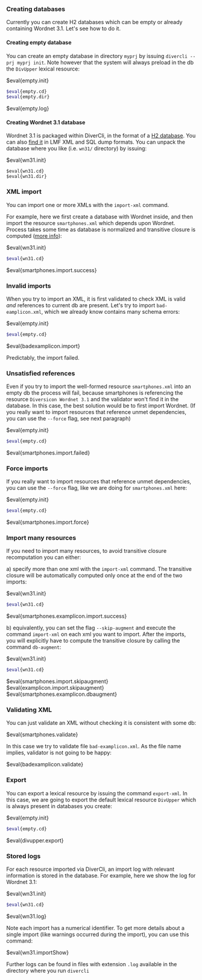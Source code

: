 

### Creating databases

Currently you can create H2 databases which can be empty or already containing Wordnet 3.1. Let's see how to do it. 


#### Creating empty database

You can create an empty database in directory `myprj` by issuing `divercli --prj myprj init`.
Note however that the system will always preload in the db the `DivUpper` lexical resource:

$eval{empty.init}

```bash
$eval{empty.cd}
$eval{empty.dir}
```

$eval{empty.log}


#### Creating Wordnet 3.1 database

Wordnet 3.1 is packaged within DiverCli, in the format of a <a href="http://www.h2database.com" target="_blank">H2 database</a>. You can also [find it]($exec{wn31.manualWebsite}) in LMF XML and SQL dump formats. You can unpack the database where you like (i.e. `wn31/` directory) by issuing:

$eval{wn31.init}

```
$eval{wn31.cd}
$eval{wn31.dir} 
```


### XML import

You can import one or more XMLs with the `import-xml` command.

For example, here we first create a database with Wordnet inside, and then import the resource `smartphones.xml` which depends upon Wordnet. Process takes some time as database is normalized and transitive closure is computed ([more info](http://diversicon-kb.eu/manual/diversicon-core/index.html#xml-import)):

$eval{wn31.init}

```bash
$eval{wn31.cd}
``` 
$eval{smartphones.import.success}

### Invalid imports

When you try to import an XML, it is first validated to check XML is valid _and_ references to
current db are present. Let's try to import `bad-eamplicon.xml`, which we already know 
contains many schema errors:

$eval{empty.init}

```bash
$eval{empty.cd}
```
 
$eval{badexamplicon.import}

Predictably, the import failed. 

### Unsatisfied references

Even if you try to import the well-formed resource `smartphones.xml` into an empty db the process will fail, 
because smartphones is referencing the resource `Diversicon Wordnet 3.1` and the validator won't 
find it in the database. In this case, the best solution would be to first import Wordnet. 
(If you really want to import resources that reference unmet dependencies, you can use the `--force` flag, 
see next paragraph)

$eval{empty.init}

```bash
$eval{empty.cd}
``` 

$eval{smartphones.import.failed}



### Force imports

If you really want to import resources that reference unmet dependencies, you can use the `--force` flag,
like we are doing for `smartphones.xml` here:

$eval{empty.init}

```bash
$eval{empty.cd}
``` 


$eval{smartphones.import.force}


### Import many resources

If you need to import many resources, to avoid transitive closure recomputation you can either:

a) specify more than one xml with the `import-xml` command.
  The transitive closure will be automatically computed only once at the end of the two imports:

 $eval{wn31.init}

```bash
$eval{wn31.cd}
``` 
$eval{smartphones.examplicon.import.success}
 
b) equivalently, you can set the flag `--skip-augment` and execute the command `import-xml`  on each xml you want to import. After the imports, you will explicitly have to compute the transitive closure by calling the command
  `db-augment`: 
  

$eval{wn31.init}

```bash
$eval{wn31.cd}
``` 
$eval{smartphones.import.skipaugment}
$eval{examplicon.import.skipaugment}
$eval{smartphones.examplicon.dbaugment}
 
### Validating XML

You can just validate an XML without checking it is consistent with some db:


$eval{smartphones.validate}
 

In this case we try to validate file `bad-examplicon.xml`. As the file name implies, validator is
not going to be happy: 


$eval{badexamplicon.validate}



### Export

You can export a lexical resource by issuing the command `export-xml`. In this case, we are going to export the default lexical resource `DivUpper` which is always present in databases you create:

$eval{empty.init}

```bash
$eval{empty.cd}
```
$eval{divupper.export}


### Stored logs

For each resource imported via DiverCli, an import log with relevant information is stored in the database. For example, here we show the log for Wordnet 3.1:
 
 
$eval{wn31.init}

```bash
$eval{wn31.cd}
```

$eval{wn31.log}

Note each import has a numerical identifier. To get more details about a single import (like warnings occurred during the import), you can use this command:

$eval{wn31.importShow}

Further logs can be found in files with extension `.log` available in the directory where you run `divercli`
